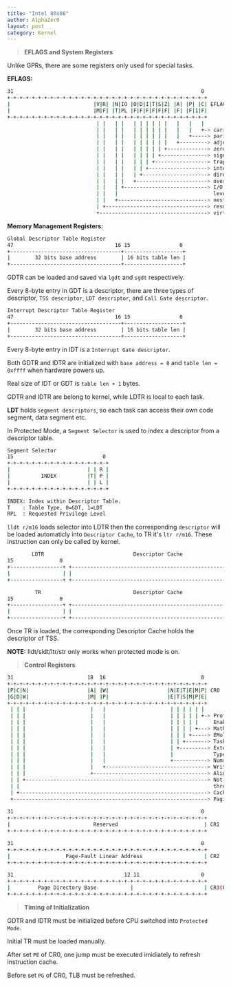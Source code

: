 ```yaml
---
title: "Intel 80x86"
author: A1phaZer0
layout: post
category: Kernel
---
```


> **EFLAGS and System Registers**

Unlike GPRs, there are some registers only used for special tasks.

**EFLAGS:**

```bash
31                                                             0
+-+-+-+-+-+-+-+-+-+-+-+-+-+-+-+-+-+-+-+-+-+-+-+-+-+-+-+-+-+-+-+-+
|                           |V|R| |N|IO |O|D|I|T|S|Z| |A| |P| |C| EFLAGS
|                           |M|F| |T|PL |F|F|F|F|F|F| |F| |F|1|F|
+-+-+-+-+-+-+-+-+-+-+-+-+-+-+-+-+-+-+-+-+-+-+-+-+-+-+-+-+-+-+-+-+
                             | |   | |   | | | | | |   |   |   |
                             | |   | |   | | | | | |   |   |   +-> carry
                             | |   | |   | | | | | |   |   +-----> parity
                             | |   | |   | | | | | |   +---------> adjust
                             | |   | |   | | | | | +-------------> zero
                             | |   | |   | | | | +---------------> sign
                             | |   | |   | | | +-----------------> trap
                             | |   | |   | | +-------------------> interrupt
                             | |   | |   | +---------------------> direction
                             | |   | |   +-----------------------> overflow
                             | |   | +---------------------------> I/O privilege
                             | |   |                               level
                             | |   +-----------------------------> nested task
                             | +---------------------------------> resume
                             +-----------------------------------> virtual 8086
```

**Memory Management Registers:**

```bash
Global Descriptor Table Register
47                                 16 15                0
+------------------------------------+-------------------+
|        32 bits base address        | 16 bits table len |
+------------------------------------+-------------------+
```
GDTR can be loaded and saved via `lgdt` and `sgdt` respectively.

Every 8-byte entry in GDT is a descriptor, there are three types of descriptor, `TSS descriptor`, `LDT descriptor`, and `Call Gate descriptor`.

<!--more-->

```bash
Interrupt Descriptor Table Register
47                                 16 15                0
+------------------------------------+-------------------+
|        32 bits base address        | 16 bits table len |
+------------------------------------+-------------------+
```

Every 8-byte entry in IDT is a `Interrupt Gate descriptor`.

Both GDTR and IDTR are initialized with `base address = 0` and `table len = 0xffff` when hardware powers up.

Real size of IDT or GDT is `table len + 1` bytes.

GDTR and IDTR are belong to kernel, while LDTR is local to each task. 

**LDT** holds `segment descriptors`, so each task can access their own code segment, data segment etc.

In Protected Mode, a `Segment Selector` is used to index a descriptor from a descriptor table.

```bash
Segment Selector
15                             0
+-+-+-+-+-+-+-+-+-+-+-+-+-+-+-+-+
|                         | | R |
|          INDEX          |T| P |
|                         | | L |
+-+-+-+-+-+-+-+-+-+-+-+-+-+-+-+-+

INDEX: Index within Descriptor Table.
T    : Table Type, 0=GDT, 1=LDT
RPL  : Requested Privilege Level
```

`lldt r/m16` loads selector into LDTR then the corresponding `descriptor` will be loaded automaticly into `Descriptor Cache`, to TR it's `ltr r/m16`. These instruction can only be called by kernel.

```bash
        LDTR                             Descriptor Cache
15               0  
+-----------------+ +--------------------------------------------------------+
|                 | |                                                        |
+-----------------+ +--------------------------------------------------------+

         TR                              Descriptor Cache
15               0
+-----------------+ +--------------------------------------------------------+
|                 | |                                                        |
+-----------------+ +--------------------------------------------------------+
```

Once TR is loaded, the corresponding Descriptor Cache holds the descriptor of TSS.

**NOTE:** lldt/sldt/ltr/str only works when protected mode is on.

> **Control Registers**

```bash
31                        18  16                               0
+-+-+-+-+-+-+-+-+-+-+-+-+-+-+-+-+-+-+-+-+-+-+-+-+-+-+-+-+-+-+-+-+
|P|C|N|                   |A| |W|                   |N|E|T|E|M|P| CR0
|G|D|W|                   |M| |P|                   |E|T|S|M|P|E|
+-+-+-+-+-+-+-+-+-+-+-+-+-+-+-+-+-+-+-+-+-+-+-+-+-+-+-+-+-+-+-+-+
 | | |                     |   |                     | | | | | |
 | | |                     |   |                     | | | | | +-> Protection
 | | |                     |   |                     | | | | |     Enable
 | | |                     |   |                     | | | | +---> Math Present
 | | |                     |   |                     | | | +-----> EMulation
 | | |                     |   |                     | | +-------> Task Switched
 | | |                     |   |                     | +---------> Extension
 | | |                     |   |                     |             Type
 | | |                     |   |                     +-----------> Numric Error
 | | |                     |   +---------------------------------> Write Protect
 | | |                     +-------------------------------------> Alignment Mask
 | | +-----------------------------------------------------------> Not-write
 | |                                                               through
 | +-------------------------------------------------------------> Cache Disable
 +---------------------------------------------------------------> Paging
 
31                                                             0
+-+-+-+-+-+-+-+-+-+-+-+-+-+-+-+-+-+-+-+-+-+-+-+-+-+-+-+-+-+-+-+-+
|                           Reserved                            | CR1
+-+-+-+-+-+-+-+-+-+-+-+-+-+-+-+-+-+-+-+-+-+-+-+-+-+-+-+-+-+-+-+-+ 

31                                                             0
+-+-+-+-+-+-+-+-+-+-+-+-+-+-+-+-+-+-+-+-+-+-+-+-+-+-+-+-+-+-+-+-+
|                  Page-Fault Linear Address                    | CR2
+-+-+-+-+-+-+-+-+-+-+-+-+-+-+-+-+-+-+-+-+-+-+-+-+-+-+-+-+-+-+-+-+ 

31                                    12 11                    0
+-+-+-+-+-+-+-+-+-+-+-+-+-+-+-+-+-+-+-+-+-+-+-+-+-+-+-+-+-+-+-+-+
|         Page Directory Base           |                       | CR3(PDBR)
+-+-+-+-+-+-+-+-+-+-+-+-+-+-+-+-+-+-+-+-+-+-+-+-+-+-+-+-+-+-+-+-+ 
```


> **Timing of Initialization**

GDTR and IDTR must be initialized before CPU switched into `Protected Mode`.

Initial TR must be loaded manually.

After set `PE` of CR0, one jump must be executed imidiately to refresh instruction cache.

Before set `PG` of CR0, TLB must be refreshed.
